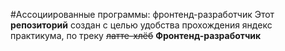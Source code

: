 #Ассоциированные программы: фронтенд-разработчик
Этот **репозиторий** создан с целью удобства прохождения яндекс практикума, по треку ~~латте-хлёб~~ **Фронтенд-разработчик**